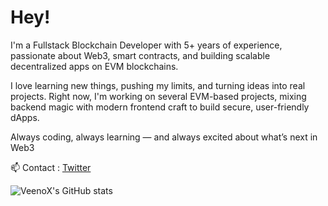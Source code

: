 # Hey!

I'm a Fullstack Blockchain Developer with 5+ years of experience, passionate about Web3, smart contracts, and building scalable decentralized apps on EVM blockchains.

I love learning new things, pushing my limits, and turning ideas into real projects.
Right now, I'm working on several EVM-based projects, mixing backend magic with modern frontend craft to build secure, user-friendly dApps.

Always coding, always learning — and always excited about what’s next in Web3

📫 Contact : [Twitter](https://twitter.com/veenox)

![VeenoX's GitHub stats](https://github-readme-stats.vercel.app/api?username=Veenoway&show_icons=true&theme=tokyonight)
